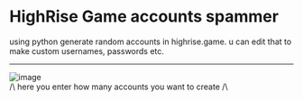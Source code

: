 # HighRise Game accounts spammer
using python generate random accounts in highrise.game. u can edit that to make custom usernames, passwords etc.<hr>
![image](https://github.com/kitidev/highrise-account-spammer/assets/105126230/58a10342-94ae-494a-9b54-8c681f054b4f)<br>
/\ here you enter how many accounts you want to create /\
